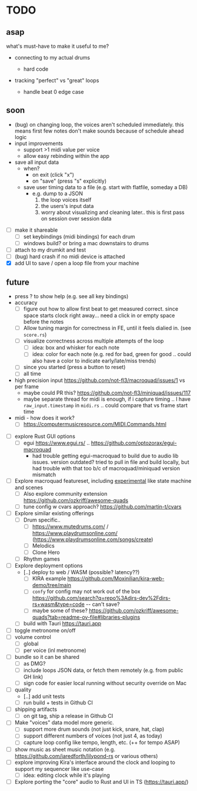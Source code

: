 # TODO

## asap

what's must-have to make it useful to me?

- connecting to my actual drums

  - hard code

- tracking "perfect" vs "great" loops
  - handle beat 0 edge case

## soon

- (bug) on changing loop, the voices aren't scheduled immediately. this means first few notes don't make sounds because of schedule ahead logic
- input improvements
  - support >1 midi value per voice
  - allow easy rebinding within the app
- save all input data
  - when?
    - on exit (click "x")
    - on "save" (press "s" explicitly)
  - save user timing data to a file (e.g. start with flatfile, someday a DB)
    - e.g. dump to a JSON
      1. the loop voices itself
      1. the users's input data
      1. worry about visualizing and cleaning later.. this is first pass on session over session data
- [ ] make it shareable
  - [ ] set keybindings (midi bindings) for each drum
  - [ ] windows build? or bring a mac downstairs to drums
- [ ] attach to my drumkit and test
- [ ] (bug) hard crash if no midi device is attached
- [x] add UI to save / open a loop file from your machine

## future

- press ? to show help (e.g. see all key bindings)
- accuracy
  - [ ] figure out how to allow first beat to get measured correct. since space starts clock right away... need a click in or empty space before the notes
  - [ ] Allow tuning margin for correctness in FE, until it feels dialied in. (see `score.rs`)
  - [ ] visualize correctness across multiple attempts of the loop
    - [ ] idea: box and whisker for each note
    - [ ] idea: color for each note (e.g. red for bad, green for good .. could also have a color to indicate early/late/miss trends)
  - [ ] since you started (press a button to reset)
  - [ ] all time
- high precision input https://github.com/not-fl3/macroquad/issues/1 vs per frame
  - maybe could PR this? https://github.com/not-fl3/miniquad/issues/117
  - maybe separate thread for midi is enough, if i capture timing .. I have `raw_input.timestamp` in `midi.rs` .. could compare that vs frame start time
- midi - how does it work?
  - [ ] https://computermusicresource.com/MIDI.Commands.html
- [ ] explore Rust GUI options
  - [ ] egui https://www.egui.rs/ .. https://github.com/optozorax/egui-macroquad
    - had trouble getting egui-macroquad to build due to audio lib issues. version outdated? tried to pull in file and build locally, but had trouble with that too b/c of macroquad/miniquad version mismatch
- [ ] Explore macroquad featureset, including [experimental](https://docs.rs/macroquad/latest/macroquad/experimental/index.html) like state machine and scenes
  - [ ] Also explore community extension https://github.com/ozkriff/awesome-quads
  - [ ] tune config w cvars approach? https://github.com/martin-t/cvars
- [ ] Explore similar existing offerings
  - [ ] Drum specific..
    - [ ] https://www.mutedrums.com/ / https://www.playdrumsonline.com/ (https://www.playdrumsonline.com/songs/create)
    - [ ] Melodics
    - [ ] Clone Hero
  - [ ] Rhythm games
- [ ] Explore deployment options
  - [..] deploy to web / WASM (possible? latency??)
    - [ ] KIRA example https://github.com/Moxinilian/kira-web-demo/tree/main
    - [ ] `confy` for config may not work out of the box https://github.com/search?q=repo%3Adirs-dev%2Fdirs-rs+wasm&type=code -- can't save?
    - [ ] maybe some of these? https://github.com/ozkriff/awesome-quads?tab=readme-ov-file#libraries-plugins
  - [ ] build with Tauri https://tauri.app
- [ ] toggle metronome on/off
- [ ] volume control
  - [ ] global
  - [ ] per voice (inl metronome)
- [ ] bundle so it can be shared
  - [ ] as DMG?
  - [ ] include loops JSON data, or fetch them remotely (e.g. from public GH link)
  - [ ] sign code for easier local running without security override on Mac
- [ ] quality
  - [..] add unit tests
  - [ ] run build + tests in Github CI
- [ ] shipping artifacts
  - [ ] on git tag, ship a release in Github CI
- [ ] Make "voices" data model more generic.
  - [ ] support more drum sounds (not just kick, snare, hat, clap)
  - [ ] support different numbers of voices (not just 4, as today)
  - [ ] capture loop config like tempo, length, etc. (++ for tempo ASAP)
- [ ] show music as sheet music notation (e.g. https://github.com/jaredforth/lilypond-rs or various others)
- [ ] explore improving Kira's interface around the clock and looping to support my sequencer like use-case
  - [ ] idea: editing clock while it's playing
- [ ] Explore porting the "core" audio to Rust and UI in TS (https://tauri.app/)
